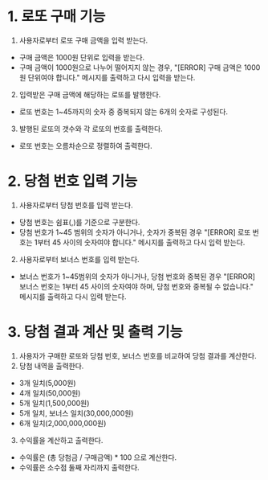 # 1. 로또 구매 기능
1. 사용자로부터 로또 구매 금액을 입력 받는다.
* 구매 금액은 1000원 단위로 입력을 받는다. 
* 구매 금액이 1000원으로 나누어 떨어지지 않는 경우, "[ERROR] 구매 금액은 1000원 단위여야 합니다." 메시지를 출력하고 다시 입력을 받는다. 
2. 입력받은 구매 금액에 해당하는 로또를 발행한다. 
* 로또 번호는 1~45까지의 숫자 중 중복되지 않는 6개의 숫자로 구성된다. 
3. 발행된 로또의 갯수와 각 로또의 번호를 출력한다. 
* 로또 번호는 오름차순으로 정렬하여 출력한다. 

# 2. 당첨 번호 입력 기능
1. 사용자로부터 당첨 번호를 입력 받는다. 
* 당첨 번호는 쉼표(,)를 기준으로 구분한다. 
* 당첨 번호가 1~45 범위의 숫자가 아니거나, 숫자가 중복된 경우 "[ERROR] 로또 번호는 1부터 45 사이의 숫자여야 합니다." 메시지를 출력하고 다시 입력 받는다.
2. 사용자로부터 보너스 번호를 입력 받는다. 
* 보너스 번호가 1~45범위의 숫자가 아니거나, 당첨 번호와 중복된 경우 "[ERROR] 보너스 번호는 1부터 45 사이의 숫자여야 하며, 당첨 번호와 중복될 수 없습니다." 메시지를 출력하고 다시 입력 받는다. 

# 3. 당첨 결과 계산 및 출력 기능
1. 사용자가 구매한 로또와 당첨 번호, 보너스 번호를 비교하여 당첨 결과를 계산한다. 
2. 당첨 내역을 출력한다. 
* 3개 일치(5,000원)
* 4개 일치(50,000원)
* 5개 일치(1,500,000원)
* 5개 일치, 보너스 일치(30,000,000원)
* 6개 일치(2,000,000,000원)
3. 수익률을 계산하고 출력한다. 
* 수익률은 (총 당첨금 / 구매금액) * 100 으로 계산한다.
* 수익률은 소수점 둘째 자리까지 출력한다.